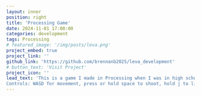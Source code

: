```yaml
---
layout: inner
position: right
title: 'Processing Game'
date: 2024-11-01 17:00:00
categories: development
tags: Processing
# featured_image: '/img/posts/leva.png'
project_embed: true
project_link: ''
github_link: 'https://github.com/brennanb2025/leva_development'
# button_text: 'Visit Project'
project_icon: ''
lead_text: 'This is a game I made in Processing when I was in high school. I just thought it would be fun to put it on here. See if you can beat it :) 
Controls: WASD for movement, press or hold space to shoot, hold j to limit movement for precise dodging, press p to pause.'
---
```

